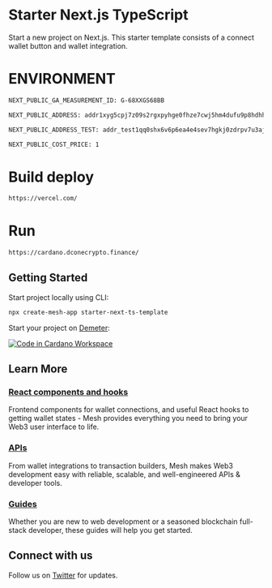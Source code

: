 # Starter Next.js TypeScript

Start a new project on Next.js. This starter template consists of a connect wallet button and wallet integration.

# ENVIRONMENT

```bash
NEXT_PUBLIC_GA_MEASUREMENT_ID: G-68XXGS68BB
```

```bash
NEXT_PUBLIC_ADDRESS: addr1xyg5cpj7z09s2rgxpyhge0fhze7cwj5hm4dufu9p8hdhhq7433dcrm2ygztfjmw3wqajs8fqzg37humpeguzpq8vm6dskkuat8
```

```bash
NEXT_PUBLIC_ADDRESS_TEST: addr_test1qq0shx6v6p6ea4e4sev7hgkj0zdrpv7u3aj0vassv3qnyvaf3quqjqeuanjq02jf2r2473ts4yx6mx5vlvyc4na0trvsysls9q
```

```bash
NEXT_PUBLIC_COST_PRICE: 1
```

# Build deploy

```bash
https://vercel.com/
```

# Run

```bash
https://cardano.dconecrypto.finance/
```

## Getting Started

Start project locally using CLI:

```bash
npx create-mesh-app starter-next-ts-template
```

Start your project on [Demeter](https://demeter.run/):

[![Code in Cardano Workspace](https://demeter.run/code/badge.svg)](https://demeter.run/code?repository=https://github.com/MeshJS/starter-next-ts-template.git&template=typescript)

## Learn More

### [React components and hooks](https://meshjs.dev/react)

Frontend components for wallet connections, and useful React hooks to getting wallet states - Mesh provides everything you need to bring your Web3 user interface to life.

### [APIs](https://meshjs.dev/apis)

From wallet integrations to transaction builders, Mesh makes Web3 development easy with reliable, scalable, and well-engineered APIs & developer tools.

### [Guides](https://meshjs.dev/guides)

Whether you are new to web development or a seasoned blockchain full-stack developer, these guides will help you get started.

## Connect with us

Follow us on [Twitter](https://twitter.com/DCOneCrypto) for updates.
